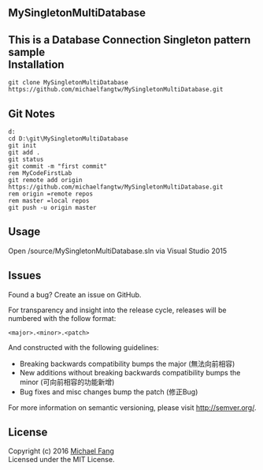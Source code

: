 MySingletonMultiDatabase
-----
This is a Database Connection Singleton pattern sample <br>
Installation
------------
```
git clone MySingletonMultiDatabase https://github.com/michaelfangtw/MySingletonMultiDatabase.git
```

Git Notes
------------
```
d:
cd D:\git\MySingletonMultiDatabase
git init
git add .
git status
git commit -m "first commit"
rem MyCodeFirstLab
git remote add origin https://github.com/michaelfangtw/MySingletonMultiDatabase.git
rem origin =remote repos
rem master =local repos
git push -u origin master
```

Usage
------------
Open /source/MySingletonMultiDatabase.sln via Visual Studio 2015

Issues
-------
Found a bug? Create an issue on GitHub.


For transparency and insight into the release cycle, releases will be numbered with the follow format:

`<major>.<minor>.<patch>`

And constructed with the following guidelines:

* Breaking backwards compatibility bumps the major (無法向前相容)
* New additions without breaking backwards compatibility bumps the minor (可向前相容的功能新增)
* Bug fixes and misc changes bump the patch (修正Bug)

For more information on semantic versioning, please visit http://semver.org/.

License
-------

Copyright (c) 2016 [Michael Fang](http://funtech.tw)  
Licensed under the MIT License.











